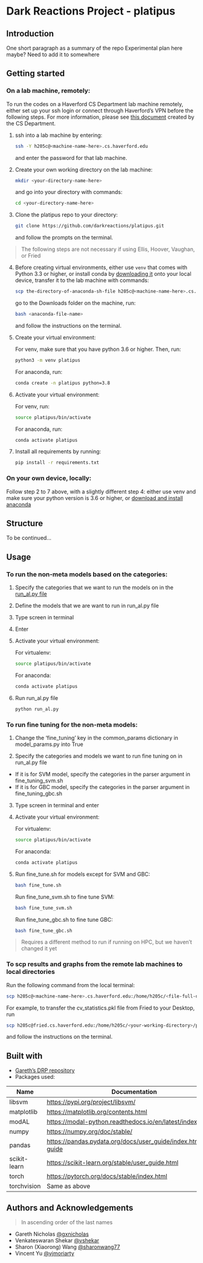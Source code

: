 # Dark Reactions Project - platipus

## Introduction
One short paragraph as a summary of the repo
Experimental plan here maybe? Need to add it to somewhere

## Getting started

### On a lab machine, remotely:

To run the codes on a Haverford CS Department lab machine remotely, either set up your ssh login or connect through Haverford’s VPN before the following steps. For more information, please see [this document](https://docs.google.com/document/d/1uSfLYzD9UnveVdMeRMvp-At2NC1YFqGQfzBOfNT1J14/edit) created by the CS Department.

1. ssh into a lab machine by entering:
   ```sh 
   ssh -Y h205c@<machine-name-here>.cs.haverford.edu 
   ```
   and enter the password for that lab machine.

2. Create your own working directory on the lab machine:
   ```sh 
   mkdir <your-directory-name-here>
   ```
   and go into your directory with commands:
   ```sh
   cd <your-directory-name-here>
   ```
3. Clone the platipus repo to your directory:
   ```sh
   git clone https://github.com/darkreactions/platipus.git
   ```
   and follow the prompts on the terminal.

> The following steps are not necessary if using Ellis, Hoover, Vaughan, or Fried

4. Before creating virtual environments, either use ```venv``` that comes with Python 3.3 or higher, or install conda by [downloading it](https://www.anaconda.com/products/individual#linux) onto your local device, transfer it to the lab machine with commands:
   ```sh
   scp the-directory-of-anaconda-sh-file h205c@<machine-name-here>.cs.haverford.edu:/home/h205c/Downloads
   ```
   go to the Downloads folder on the machine, run:
   ```sh 
   bash <anaconda-file-name>
   ```
   and follow the instructions on the terminal.

5. Create your virtual environment:  
     
   For venv, make sure that you have python 3.6 or higher. Then, run:
   ```sh
   python3 -m venv platipus
   ```
   For anaconda, run:
   ```sh
   conda create -n platipus python=3.8
   ```
6. Activate your virtual environment:  
     
   For venv, run:
   ```sh
   source platipus/bin/activate
   ```
   For anaconda, run:
   ```sh
   conda activate platipus
   ```
7. Install all requirements by running:
   ```sh
   pip install -r requirements.txt
   ```
### On your own device, locally:
Follow step 2 to 7 above, with a slightly different step 4: either use venv and make sure your python version is 3.6 or higher, or [download and install anaconda](https://www.anaconda.com/products/individual)

## Structure
To be continued...

## Usage
### To run the non-meta models based on the categories:
1. Specify the categories that we want to run the models on in the [run_al.py file](https://github.com/darkreactions/platipus/blob/0665aed38ba2e2978285511c38f2052ab8f98ff7/run_al.py#L29)  
2. Define the models that we are want to run in run_al.py file  
3. Type screen in terminal 
4. Enter
5. Activate your virtual environment:  
     
   For virtualenv:
   ```sh
   source platipus/bin/activate
   ```
   For anaconda:
   ```sh
   conda activate platipus
   ```
6. Run run_al.py file 
   ```sh
   python run_al.py
   ```

### To run fine tuning for the non-meta models:
1. Change the ‘fine_tuning’ key in the common_params dictionary in model_params.py into True
     
2. Specify the categories and models we want to run fine tuning on in run_al.py file  
  * If it is for SVM model, specify the categories in the parser argument in fine_tuning_svm.sh 
  * If it is for GBC model, specify the categories in the parser argument in fine_tuning_gbc.sh 
3. Type screen in terminal and enter  
4. Activate your virtual environment:  
     
   For virtualenv:
   ```sh
   source platipus/bin/activate
   ```
   For anaconda:
   ```sh
   conda activate platipus
   ```
5. Run fine_tune.sh for models except for SVM and GBC:
   ```sh 
   bash fine_tune.sh
   ```
   Run fine_tune_svm.sh to fine tune SVM:
   ```sh
   bash fine_tune_svm.sh
   ```
   Run fine_tune_gbc.sh to fine tune GBC:
   ```sh
   bash fine_tune_gbc.sh
   ```
> Requires a different method to run if running on HPC, but we haven’t changed it yet

### To scp results and graphs from the remote lab machines to local directories  
   Run the following command from the local terminal:
   ```sh
   scp h205c@<machine-name-here>.cs.haverford.edu:/home/h205c/<file-full-directory> <local-directory>
   ```
   For example, to transfer the cv_statistics.pkl file from Fried to your Desktop, run
   ```sh
   scp h205c@fried.cs.haverford.edu:/home/h205c/<your-working-directory>/platipus/results/cv_statistics.pkl Desktop
   ```
   and follow the instructions on the terminal.

## Built with
* [Gareth’s DRP repository](https://github.com/gxnicholas/gareth-platipus)
* Packages used:

| Name | Documentation |
| ----- | ----- |
| libsvm | https://pypi.org/project/libsvm/ |
| matplotlib | https://matplotlib.org/contents.html |
| modAL | https://modal-python.readthedocs.io/en/latest/index.html |
| numpy | https://numpy.org/doc/stable/ |
| pandas | https://pandas.pydata.org/docs/user_guide/index.html#user-guide |
| scikit-learn | https://scikit-learn.org/stable/user_guide.html |
| torch | https://pytorch.org/docs/stable/index.html |
| torchvision | Same as above |

## Authors and Acknowledgements
 > In ascending order of the last names 
* Gareth Nicholas [@gxnicholas](https://github.com/gxnicholas)
* Venkateswaran Shekar [@vshekar](https://github.com/vshekar)
* Sharon (Xiaorong) Wang [@sharonwang77](https://github.com/sharonwang77)
* Vincent Yu [@vjmoriarty](https://github.com/vjmoriarty)

